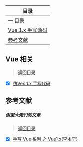 | 目录 |
| --- |
| [一 目录](#chapter-one) |
| <a name="catalog-chapter-one" id="catalog-chapter-one"></a>[Vue 1.x 手写源码](#chapter-one) |
| <a name="catalog-chapter-last" id="catalog-chapter-last"></a>[参考文献](#chapter-last) |


## <a name="chapter-last" id="chapter-last"></a> Vue 相关

> [返回目录](#chapter-one)

* [x] [仿Vex 1.x 手写代码](https://juejin.cn/post/6977152988678733855)

## <a name="chapter-last" id="chapter-last"></a>参考文献

##### 谢谢大佬们的文章

> [返回目录](#chapter-one)

* [x] [手写 Vue 系列 之 Vue1.x(李永宁)](https://juejin.cn/post/6977152988678733855)